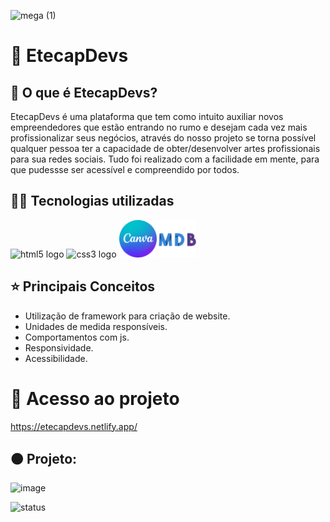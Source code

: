 ![mega (1)](https://user-images.githubusercontent.com/90512847/214070340-ea0fef2e-7ef3-4dda-b92d-f5be060ea37c.png)
# 🧡 **EtecapDevs**

## 🤔 O que é EtecapDevs?
EtecapDevs é uma plataforma que tem como intuito auxiliar novos empreendedores que estão entrando no rumo e desejam cada vez mais profissionalizar seus negócios, através do nosso projeto se torna possível qualquer pessoa ter a capacidade de obter/desenvolver artes profissionais para sua redes sociais. Tudo foi realizado com a facilidade em mente, para que pudessse ser acessível e compreendido por todos.

## 👨‍💻 Tecnologias utilizadas

<div align="left">
  <img src="https://cdn.jsdelivr.net/gh/devicons/devicon/icons/html5/html5-original.svg" height="60" width="90" alt="html5 logo"  />
  <img src="https://cdn.jsdelivr.net/gh/devicons/devicon/icons/css3/css3-original.svg" height="60" width="90" alt="css3 logo"  />
  <img src="assets/Design sem nome (1).png" height="60" width="60" alt="canva logo"  />
  <img src="assets/Design sem nome.png" height="60" width="60" alt="mdb logo"  />
  

</div>

## ⭐ Principais Conceitos

- Utilização de framework para criação de website.
- Unidades de medida responsíveis.
- Comportamentos com js.
- Responsividade.
- Acessibilidade.

# 📁 Acesso ao projeto
https://etecapdevs.netlify.app/

## 🟠 Projeto:
![image](https://user-images.githubusercontent.com/90512847/214071571-db202cff-fa51-41b5-9ac6-cabcb6eeee41.png)






![status](https://user-images.githubusercontent.com/90512847/214071333-70fd0716-27f3-4783-b61a-84ac36f22d45.png)

